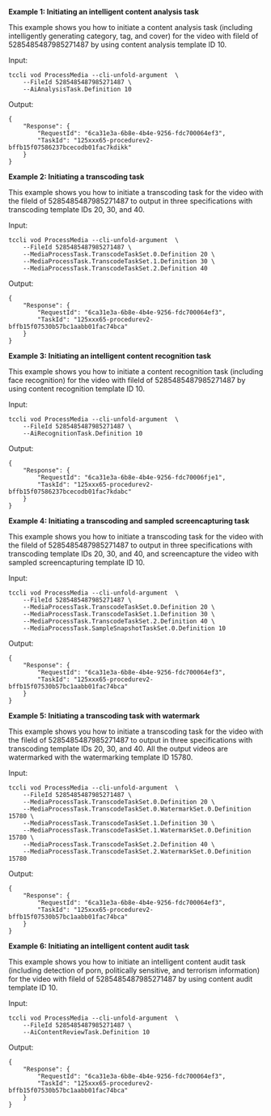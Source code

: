 **Example 1: Initiating an intelligent content analysis task**

This example shows you how to initiate a content analysis task (including intelligently generating category, tag, and cover) for the video with fileId of 5285485487985271487 by using content analysis template ID 10.

Input: 

```
tccli vod ProcessMedia --cli-unfold-argument  \
    --FileId 5285485487985271487 \
    --AiAnalysisTask.Definition 10
```

Output: 
```
{
    "Response": {
        "RequestId": "6ca31e3a-6b8e-4b4e-9256-fdc700064ef3",
        "TaskId": "125xxx65-procedurev2-bffb15f07586237bcecodb01fac7kdikk"
    }
}
```

**Example 2: Initiating a transcoding task**

This example shows you how to initiate a transcoding task for the video with the fileId of 5285485487985271487 to output in three specifications with transcoding template IDs 20, 30, and 40.

Input: 

```
tccli vod ProcessMedia --cli-unfold-argument  \
    --FileId 5285485487985271487 \
    --MediaProcessTask.TranscodeTaskSet.0.Definition 20 \
    --MediaProcessTask.TranscodeTaskSet.1.Definition 30 \
    --MediaProcessTask.TranscodeTaskSet.2.Definition 40
```

Output: 
```
{
    "Response": {
        "RequestId": "6ca31e3a-6b8e-4b4e-9256-fdc700064ef3",
        "TaskId": "125xxx65-procedurev2-bffb15f07530b57bc1aabb01fac74bca"
    }
}
```

**Example 3: Initiating an intelligent content recognition task**

This example shows you how to initiate a content recognition task (including face recognition) for the video with fileId of 5285485487985271487 by using content recognition template ID 10.

Input: 

```
tccli vod ProcessMedia --cli-unfold-argument  \
    --FileId 5285485487985271487 \
    --AiRecognitionTask.Definition 10
```

Output: 
```
{
    "Response": {
        "RequestId": "6ca31e3a-6b8e-4b4e-9256-fdc70006fje1",
        "TaskId": "125xxx65-procedurev2-bffb15f07586237bcecodb01fac7kdabc"
    }
}
```

**Example 4: Initiating a transcoding and sampled screencapturing task**

This example shows you how to initiate a transcoding task for the video with the fileId of 5285485487985271487 to output in three specifications with transcoding template IDs 20, 30, and 40, and screencapture the video with sampled screencapturing template ID 10.

Input: 

```
tccli vod ProcessMedia --cli-unfold-argument  \
    --FileId 5285485487985271487 \
    --MediaProcessTask.TranscodeTaskSet.0.Definition 20 \
    --MediaProcessTask.TranscodeTaskSet.1.Definition 30 \
    --MediaProcessTask.TranscodeTaskSet.2.Definition 40 \
    --MediaProcessTask.SampleSnapshotTaskSet.0.Definition 10
```

Output: 
```
{
    "Response": {
        "RequestId": "6ca31e3a-6b8e-4b4e-9256-fdc700064ef3",
        "TaskId": "125xxx65-procedurev2-bffb15f07530b57bc1aabb01fac74bca"
    }
}
```

**Example 5: Initiating a transcoding task with watermark**

This example shows you how to initiate a transcoding task for the video with the fileId of 5285485487985271487 to output in three specifications with transcoding template IDs 20, 30, and 40. All the output videos are watermarked with the watermarking template ID 15780.

Input: 

```
tccli vod ProcessMedia --cli-unfold-argument  \
    --FileId 5285485487985271487 \
    --MediaProcessTask.TranscodeTaskSet.0.Definition 20 \
    --MediaProcessTask.TranscodeTaskSet.0.WatermarkSet.0.Definition 15780 \
    --MediaProcessTask.TranscodeTaskSet.1.Definition 30 \
    --MediaProcessTask.TranscodeTaskSet.1.WatermarkSet.0.Definition 15780 \
    --MediaProcessTask.TranscodeTaskSet.2.Definition 40 \
    --MediaProcessTask.TranscodeTaskSet.2.WatermarkSet.0.Definition 15780
```

Output: 
```
{
    "Response": {
        "RequestId": "6ca31e3a-6b8e-4b4e-9256-fdc700064ef3",
        "TaskId": "125xxx65-procedurev2-bffb15f07530b57bc1aabb01fac74bca"
    }
}
```

**Example 6: Initiating an intelligent content audit task**

This example shows you how to initiate an intelligent content audit task (including detection of porn, politically sensitive, and terrorism information) for the video with fileId of 5285485487985271487 by using content audit template ID 10.

Input: 

```
tccli vod ProcessMedia --cli-unfold-argument  \
    --FileId 5285485487985271487 \
    --AiContentReviewTask.Definition 10
```

Output: 
```
{
    "Response": {
        "RequestId": "6ca31e3a-6b8e-4b4e-9256-fdc700064ef3",
        "TaskId": "125xxx65-procedurev2-bffb15f07530b57bc1aabb01fac74bca"
    }
}
```

